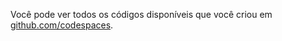 Você pode ver todos os códigos disponíveis que você criou em [github.com/codespaces](https://github.com/codespaces).
